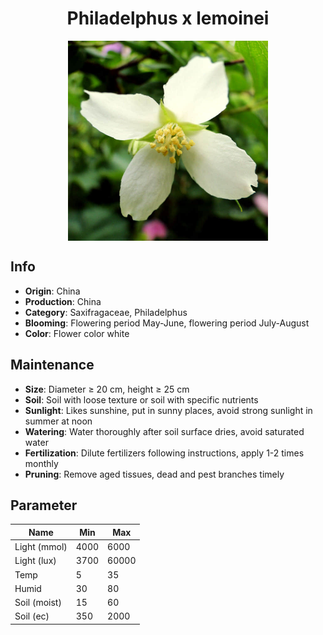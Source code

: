 <h1 align='center'>Philadelphus x lemoinei</h1>
<p align="center">
    <img 
        align='center'
        width='320'
        src="../images/philadelphus x lemoinei.png" 
        alt='Philadelphus x lemoinei' />
</p>

## Info

 - **Origin**: China
 - **Production**: China
 - **Category**: Saxifragaceae, Philadelphus
 - **Blooming**: Flowering period May-June, flowering period July-August
 - **Color**: Flower color white

## Maintenance

 - **Size**: Diameter ≥ 20 cm, height ≥ 25 cm
 - **Soil**: Soil with loose texture or soil with specific nutrients
 - **Sunlight**: Likes sunshine, put in sunny places, avoid strong sunlight in summer at noon
 - **Watering**: Water thoroughly after soil surface dries, avoid saturated water
 - **Fertilization**: Dilute fertilizers following instructions, apply 1-2 times monthly
 - **Pruning**: Remove aged tissues, dead and pest branches timely

## Parameter

| Name         | Min  | Max   |
|--------------|------|-------|
| Light (mmol) | 4000 | 6000  |
| Light (lux)  | 3700 | 60000 |
| Temp         | 5    | 35    |
| Humid        | 30   | 80    |
| Soil (moist) | 15   | 60    |
| Soil (ec)    | 350  | 2000  |